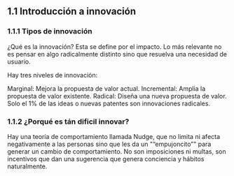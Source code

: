 ## 1.1 Introducción a innovación

### 1.1.1 Tipos de innovación

¿Qué es la innovación? Esta se define por el impacto. Lo más relevante
no es pensar en algo radicalmente distinto sino que resuelva una
necesidad de usuario.

Hay tres niveles de innovación:

Marginal: Mejora la propuesta de valor actual. Incremental: Amplia la
propuesta de valor existente. Radical: Diseña una nueva propuesta de
valor. Solo el 1% de las ideas o nuevas patentes son innovaciones
radicales.

### 1.1.2 ¿Porqué es tán dificil innovar?

Hay una teoría de comportamiento llamada Nudge, que no limita ni afecta
negativamente a las personas sino que les da un "“empujoncito”" para
generar un cambio de comportamiento. No son imposiciones ni multas, son
incentivos que dan una sugerencia que genera conciencia y hábitos
naturalmente.

